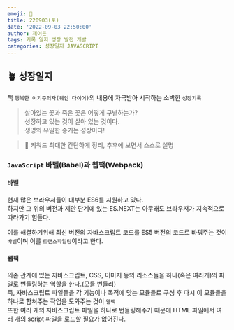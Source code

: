 ```yaml
---
emoji: 🌱
title: 220903(토)
date: '2022-09-03 22:50:00'
author: 제이든
tags: 기록 일지 성장 발전 개발
categories: 성장일지 JAVASCRIPT
---
```


## 🪴 성장일지

책 `행복한 이기주의자(웨인 다이어)`의 내용에 자극받아 시작하는 소박한 `성장기록`

> 살아있는 꽃과 죽은 꽃은 어떻게 구별하는가?<br/>
> 성장하고 있는 것이 살아 있는 것이다.<br/>
> 생명의 유일한 증거는 성장이다!

> 🌳 키워드
> 최대한 간단하게 정리, 추후에 보면서 스스로 설명

### `JavaScript` 바벨(Babel)과 웹팩(Webpack)

#### 바벨

현재 많은 브라우저들이 대부분 ES6를 지원하고 있다.<br/>
하지만 그 위의 버전과 제안 단계에 있는 ES.NEXT는 아무래도 브라우저가 지속적으로 따라가기 힘들다.

이를 해결하기위해 최신 버전의 자바스크립트 코드를 ES5 버전의 코드로 바꿔주는 것이 `바벨`이며 이를 `트랜스파일링`이라고 한다.

#### 웹팩

의존 관계에 있는 자바스크립트, CSS, 이미지 등의 리소스들을 하나(혹은 여러개)의 파일로 번들링하는 역할을 한다.(모듈 번들러)<br/>
즉, 자바스크립트 파일들을 각 기능이나 목적에 맞는 모듈들로 구성 후 다시 이 모듈들을 하나로 합쳐주는 작업을 도와주는 것이 `웹팩`<br/>
또한 여러 개의 자바스크립트 파일을 하나로 번들링해주기 때문에 HTML 파일에서 여러 개의 script 파일을 로드할 필요가 없어진다.

```toc

```
